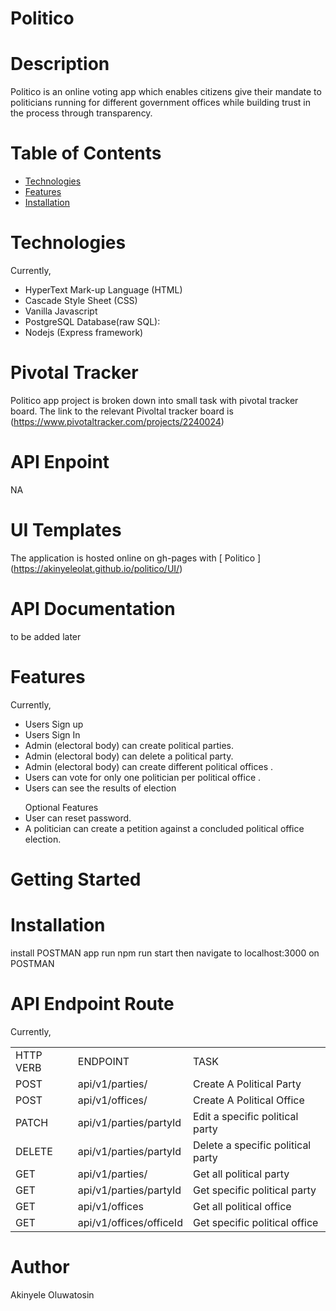 # Politico

# Description
Politico is an online voting app which enables citizens give their mandate to politicians running for different government offices
while building trust in the process through transparency.

# Table of Contents
<ul>
            <li>
                <a href="#Technologies">Technologies</a>
            </li>
            <li>
                <a href="#Features">Features</a>
            </li>
          <li>
                <a href="#Installations">Installation</a>
            </li>
        </ul>
        
# Technologies
Currently,
<ul>
<li> HyperText Mark-up Language (HTML) </li>
<li>Cascade Style Sheet (CSS)</li>
<li>Vanilla Javascript</li>
<li>PostgreSQL Database(raw SQL):</li>
<li>Nodejs (Express framework)</li>
  </ul>
  
# Pivotal Tracker
Politico app project is broken down into small task with pivotal tracker board. The link to the relevant Pivoltal tracker board is (https://www.pivotaltracker.com/projects/2240024)

# API Enpoint
NA

# UI Templates
The application is hosted online on gh-pages with [ Politico ] (https://akinyeleolat.github.io/politico/UI/)

# API Documentation
to be added later

# Features
Currently,
<ul>
<li>Users Sign up</li>
<li>Users Sign In</li>
<li>Admin (electoral body) can create political parties.</li>
<li>Admin (electoral body) can delete a political party.</li>
<li>Admin (electoral body) can create different political offices .</li>
<li>Users can vote for only one politician per political office .</li>
<li>Users can see the results of election</li>
</ul>
<ul>Optional Features
<li>User can reset password.</li>
<li>A politician can create a petition against a concluded political office election.</li>
  </ul>

# Getting Started
# Installation
install POSTMAN app
run npm run start then navigate to localhost:3000 on POSTMAN
# API Endpoint Route
Currently,
<table>
  <tr>
    <td>HTTP VERB</td>
    <td>ENDPOINT</td>
    <td>TASK</td>
  </tr>
  <tr>
    <td>POST</td>
    <td>api/v1/parties/</td>
    <td>Create A Political Party</td>
  </tr>
  <tr>
    <td>POST</td>
    <td>api/v1/offices/</td>
    <td>Create A Political Office</td>
  </tr>
   <tr>
    <td>PATCH</td>
    <td>api/v1/parties/partyId</td>
    <td>Edit a specific political party</td>
  </tr>
  <tr>
    <td>DELETE</td>
    <td>api/v1/parties/partyId</td>
    <td>Delete a specific political party</td>
  </tr>
  <tr>
    <td>GET</td>
    <td>api/v1/parties/</td>
    <td>Get all political party</td>
  </tr>
  <tr>
    <td>GET</td>
    <td>api/v1/parties/partyId</td>
    <td>Get specific political party</td>
  </tr>
  <tr>
    <td>GET</td>
    <td>api/v1/offices</td>
    <td>Get all political office</td>
  </tr>
  <tr>
    <td>GET</td>
    <td>api/v1/offices/officeId</td>
    <td>Get specific political office</td>
  </tr>
  </table>
  
# Author
Akinyele Oluwatosin